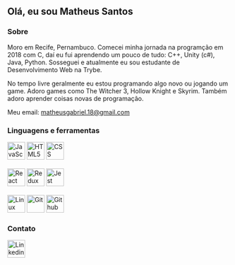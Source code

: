 ## Olá, eu sou Matheus Santos

### Sobre

Moro em Recife, Pernambuco. Comecei minha jornada na programção em 2018 com C, daí eu fui aprendendo um pouco de tudo: C++, Unity (c#), Java, Python. Sosseguei e atualmente eu sou estudante de Desenvolvimento Web na Trybe.

No tempo livre geralmente eu estou programando algo novo ou jogando um game. Adoro games como The Witcher 3, Hollow Knight e Skyrim. Também adoro aprender coisas novas de programação.

Meu email: matheusgabriel.18@gmail.com

### Linguagens e ferramentas

<div align="left">
  <img alt="JavaScript" src="https://cdn.jsdelivr.net/gh/devicons/devicon/icons/javascript/javascript-plain.svg" width="40" heigth="40"/>
  <img alt="HTML5" src="https://cdn.jsdelivr.net/gh/devicons/devicon/icons/html5/html5-plain-wordmark.svg" width="40" heigth="40" />
  <img alt="CSS" src="https://cdn.jsdelivr.net/gh/devicons/devicon/icons/css3/css3-plain-wordmark.svg" width="40" heigth="40" />
</div>
<br />
<div align="left">
  <img alt="React" src="https://cdn.jsdelivr.net/gh/devicons/devicon/icons/react/react-original.svg" width="40" heigth="40"/>
  <img alt="Redux" src="https://cdn.jsdelivr.net/gh/devicons/devicon/icons/redux/redux-original.svg" width="40" heigth="40" />
  <img alt="Jest" src="https://cdn.jsdelivr.net/gh/devicons/devicon/icons/jest/jest-plain.svg" width="40" heigth="40" />
</div>
<br />
<div align="left">
  <img alt="Linux" src="https://cdn.jsdelivr.net/gh/devicons/devicon/icons/linux/linux-original.svg" width="40" heigth="40"/>
  <img alt="Git" src="https://cdn.jsdelivr.net/gh/devicons/devicon/icons/git/git-original.svg" width="40" heigth="40" />
  <img alt="Github" src="https://cdn.jsdelivr.net/gh/devicons/devicon/icons/github/github-original.svg" width="40" heigth="40"/>
</div>

### Contato

<a href="https://www.linkedin.com/in/matheusg18/">
  <img alt="Linkedin" src="https://cdn.jsdelivr.net/gh/devicons/devicon/icons/linkedin/linkedin-original.svg" width="40" heigth="40" />
<a>
